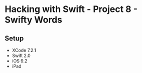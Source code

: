 # Hacking with Swift - Project 8 - Swifty Words

## Setup

- XCode 7.2.1
- Swift 2.0
- iOS 9.2
-  iPad